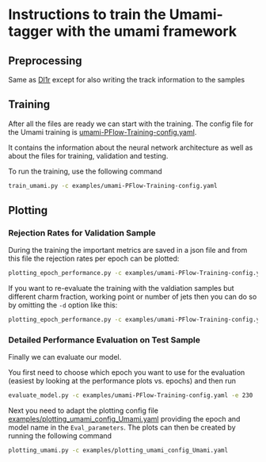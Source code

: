 # Instructions to train the Umami-tagger with the umami framework

## Preprocessing

Same as [Dl1r](DL1r-instructions.md) except for also writing the track information to the samples

## Training

After all the files are ready we can start with the training. The config file for the Umami training is [umami-PFlow-Training-config.yaml](https://gitlab.cern.ch/atlas-flavor-tagging-tools/algorithms/umami/-/blob/master/examples/umami-PFlow-Training-config.yaml).

It contains the information about the neural network architecture as well as about the files for training, validation and testing.

To run the training, use the following command

```bash
train_umami.py -c examples/umami-PFlow-Training-config.yaml
```

## Plotting

### Rejection Rates for Validation Sample

During the training the important metrics are saved in a json file and from this file the rejection rates per epoch can be plotted:

```bash
plotting_epoch_performance.py -c examples/umami-PFlow-Training-config.yaml -d umami_dev/validation_WP0p77_fc0p018_100000jets_Dict.json
```

If you want to re-evaluate the training with the valdiation samples but different charm fraction, working point or number of jets then you can do so by omitting the `-d` option like this:

```bash
plotting_epoch_performance.py -c examples/umami-PFlow-Training-config.yaml --beff 0.6 --cfrac 0.08 --nJets 300000
```

### Detailed Performance Evaluation on Test Sample

Finally we can evaluate our model.

You first need to choose which epoch you want to use for the evaluation (easiest by looking at the performance plots vs. epochs) and then run

```bash
evaluate_model.py -c examples/umami-PFlow-Training-config.yaml -e 230
```

Next you need to adapt the plotting config file [examples/plotting_umami_config_Umami.yaml](https://gitlab.cern.ch/atlas-flavor-tagging-tools/algorithms/umami/-/blob/master/examples/plotting_umami_config_Umami.yaml) providing the epoch and model name in the `Eval_parameters`. The plots can then be created by running the following command

```bash
plotting_umami.py -c examples/plotting_umami_config_Umami.yaml
```
